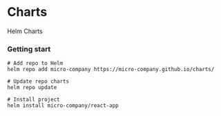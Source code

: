 # Charts
Helm Charts

### Getting start

```
# Add repo to Helm
helm repo add micro-company https://micro-company.github.io/charts/

# Update repo charts
helm repo update

# Install project
helm install micro-company/react-app
```
